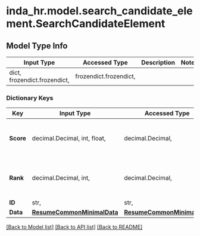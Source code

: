 # inda_hr.model.search_candidate_element.SearchCandidateElement

## Model Type Info
Input Type | Accessed Type | Description | Notes
------------ | ------------- | ------------- | -------------
dict, frozendict.frozendict,  | frozendict.frozendict,  |  | 

### Dictionary Keys
Key | Input Type | Accessed Type | Description | Notes
------------ | ------------- | ------------- | ------------- | -------------
**Score** | decimal.Decimal, int, float,  | decimal.Decimal,  | Normalized score. Min Score is 0 and Max Score is 1. | 
**Rank** | decimal.Decimal, int,  | decimal.Decimal,  | Position into the ranking. Min Rank is 0. | 
**ID** | str,  | str,  |  | 
**Data** | [**ResumeCommonMinimalData**](ResumeCommonMinimalData.md) | [**ResumeCommonMinimalData**](ResumeCommonMinimalData.md) |  | [optional] 

[[Back to Model list]](../../README.md#documentation-for-models) [[Back to API list]](../../README.md#documentation-for-api-endpoints) [[Back to README]](../../README.md)

